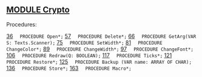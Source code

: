 
## [MODULE Crypto](https://github.com/io-core/Crypto/blob/main/Crypto.Mod)

Procedures:

[36](https://github.com/io-core/Crypto/blob/main/Crypto.Mod#36) `  PROCEDURE Open*;`
[57](https://github.com/io-core/Crypto/blob/main/Crypto.Mod#57) `  PROCEDURE Delete*;`
[66](https://github.com/io-core/Crypto/blob/main/Crypto.Mod#66) `  PROCEDURE GetArg(VAR S: Texts.Scanner);`
[75](https://github.com/io-core/Crypto/blob/main/Crypto.Mod#75) `  PROCEDURE SetWidth*;`
[81](https://github.com/io-core/Crypto/blob/main/Crypto.Mod#81) `  PROCEDURE ChangeColor*;`
[89](https://github.com/io-core/Crypto/blob/main/Crypto.Mod#89) `  PROCEDURE ChangeWidth*;`
[97](https://github.com/io-core/Crypto/blob/main/Crypto.Mod#97) `  PROCEDURE ChangeFont*;`
[106](https://github.com/io-core/Crypto/blob/main/Crypto.Mod#106) `  PROCEDURE Redraw(Q: BOOLEAN);`
[117](https://github.com/io-core/Crypto/blob/main/Crypto.Mod#117) `  PROCEDURE Ticks*;`
[121](https://github.com/io-core/Crypto/blob/main/Crypto.Mod#121) `  PROCEDURE Restore*;`
[125](https://github.com/io-core/Crypto/blob/main/Crypto.Mod#125) `  PROCEDURE Backup (VAR name: ARRAY OF CHAR);`
[136](https://github.com/io-core/Crypto/blob/main/Crypto.Mod#136) `  PROCEDURE Store*;`
[163](https://github.com/io-core/Crypto/blob/main/Crypto.Mod#163) `  PROCEDURE Macro*;`
